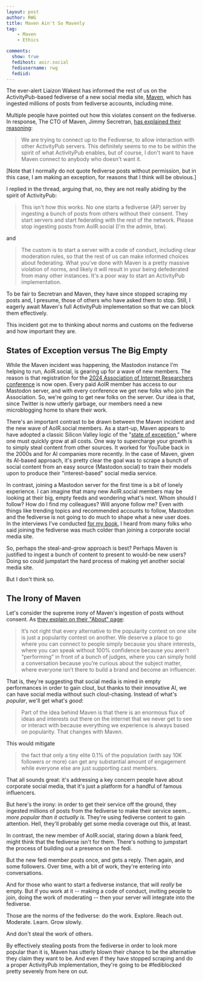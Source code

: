 ```yaml
---
layout: post
author: RWG
title: Maven Ain't So Mavenly
tag:
    - Maven
    - Ethics

comments: 
  show: true
  fedihost: aoir.social
  fediusername: rwg
  fediid:
---
```

The ever-alert Liaizon Wakest has informed the rest of us on the ActivityPub-based fediverse of a new social media site, [Maven](https://www.heymaven.com), which has ingested millions of posts from fediverse accounts, including mine.

Multiple people have pointed out how this violates consent on the fediverse. In response, The CTO of Maven, Jimmy Secretran, [has explained their reasoning](https://mastodon.social/@jsecretan/112604200409755575):

> We are trying to connect up to the Fediverse, to allow interaction with other ActivityPub servers.  This definitely seems to me to be within the spirit of what ActivityPub enables, but of course, I don't want to have Maven connect to anybody who doesn't want it.

[Note that I normally do not quote fediverse posts without permission, but in this case, I am making an exception, for reasons that I think will be obvious.]

I replied in the thread, arguing that, no, they are not really abiding by the spirit of ActivityPub:

> This isn't how this works. No one starts a fediverse (AP) server by ingesting a bunch of posts from others without their consent. They start servers and start federating with the rest of the network.
Please stop ingesting posts from AoIR.social (I'm the admin, btw).

and

> The custom is to start a server with a code of conduct, including clear moderation rules, so that the rest of us can make informed choices about federating. What you've done with Maven is a pretty massive violation of norms, and likely it will result in your being defederated from many other instances. It's a poor way to start an ActivityPub implementation.

To be fair to Secretran and Maven, they have since stopped scraping my posts and, I presume, those of others who have asked them to stop. Still, I eagerly await Maven's full ActivityPub implementation so that we can block them effectively.

This incident got me to thinking about norms and customs on the fediverse and how important they are.

<!-- more -->

## States of Exception versus The Big Empty
While the Maven incident was happening, the Mastodon instance I'm helping to run, AoIR.social, is gearing up for a wave of new members. The reason is that registration for the [2024 Association of Internet Researchers conference](https://aoir.org/aoir2024/) is now open. Every paid AoIR member has access to our Mastodon server, and with every conference we get new folks who join the Association. So, we're going to get new folks on the server. Our idea is that, since Twitter is now utterly garbage, our members need a new microblogging home to share their work.

There's an important contrast to be drawn between the Maven incident and the new wave of AoIR.social members. As a start-up, Maven appears to have adopted a classic Silicon Valley logic of the "[state of exception](https://firstmonday.org/ojs/index.php/fm/article/view/2799)," where one must quickly grow at all costs. One way to supercharge your growth is to simply steal content from other sources. It worked for YouTube back in the 2000s and for AI companies more recently. In the case of Maven, given its AI-based approach, it's pretty clear the goal was to scrape a bunch of social content from an easy source (Mastodon.social) to train their models upon to produce their "interest-based" social media service.

In contrast, joining a Mastodon server for the first time is a bit of lonely experience. I can imagine that many new AoIR.social members may be looking at their big, empty feeds and wondering what's next. Whom should I follow? How do I find my colleagues? Will anyone follow me? Even with things like trending topics and recommended accounts to follow, Mastodon and the fediverse is not going to do much to shape what a new user does. In the interviews I've conducted [for my book](/2024/02/11/Move-Slowy-Preview.html), I heard from many folks who said joining the fediverse was much colder than joining a corporate social media site.

So, perhaps the steal-and-grow approach is best? Perhaps Maven is justified to ingest a bunch of content to present to would-be new users? Doing so could jumpstart the hard process of making yet another social media site.

But I don't think so.

## The Irony of Maven

Let's consider the supreme irony of Maven's ingestion of posts without consent. As [they explain on their "About" page](https://www.heymaven.com/about):

> It’s not right that every alternative to the popularity contest on one site is just a popularity contest on another.  We deserve a place to go where you can connect to people simply because you share interests, where you can speak without 100% confidence because you aren’t “performing” in front of a bunch of judges, where you can simply hold a conversation because you’re curious about the subject matter, where everyone isn’t there to build a brand and become an influencer.

That is, they're suggesting that social media is mired in empty performances in order to gain clout, but thanks to their innovative AI, we can have social media without such clout-chasing. Instead of what's _popular_, we'll get what's _good_:

> Part of the idea behind Maven is that there is an enormous flux of ideas and interests out there on the internet that we never get to see or interact with because everything we experience is always based on popularity.  That changes with Maven.

This would mitigate

> the fact that only a tiny elite 0.1% of the population (with say 10K followers or more) can get any substantial amount of engagement while everyone else are just supporting cast members.

That all sounds great: it's addressing a key concern people have about corporate social media, that it's just a platform for a handful of famous influencers.

But here's the irony: in order to get their service off the ground, they ingested millions of posts from the fediverse to make their service seem... _more popular than it actually is._ They're using fediverse content to gain attention. Hell, they'll probably get some media coverage out this, at least.

In contrast, the new member of AoIR.social, staring down a blank feed, might think that the fediverse isn't for them. There's nothing to jumpstart the process of building out a presence on the fedi.

But the new fedi member posts once, and gets a reply. Then again, and some followers. Over time, with a bit of work, they're entering into conversations.

And for those who want to start a fediverse instance, that will _really_ be empty. But if you work at it -- making a code of conduct, inviting people to join, doing the work of moderating -- then your server will integrate into the fediverse.

Those are the norms of the fediverse: do the work. Explore. Reach out. Moderate. Learn. Grow slowly.

And don't steal the work of others.

By effectively stealing posts from the fediverse in order to look more popular than it is, Maven has utterly blown their chance to be the alternative they claim they want to be. And even if they have stopped scraping and do a proper ActivityPub implementation, they're going to be #fediblocked pretty severely from here on out.
